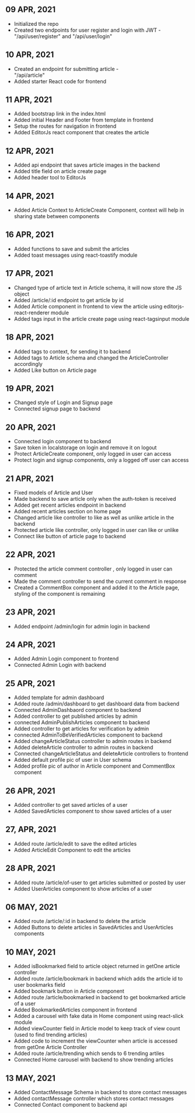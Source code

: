 ## 09 APR, 2021
* Initialized the repo
* Created two endpoints for user register and login with JWT - \
"/api/user/register" and 
"/api/user/login"

## 10 APR, 2021
* Created an endpoint for submitting article - \
"/api/article"
* Added starter React code for frontend

## 11 APR, 2021
* Added bootstrap link in the index.html
* Added initial Header and Footer from template in frontend
* Setup the routes for navigation in frontend
* Added EditorJs react component that creates the article

## 12 APR, 2021
* Added api endpoint that saves article images in the backend
* Added title field on article create page
* Added header tool to EditorJs

## 14 APR, 2021
* Added Article Context to ArticleCreate Component, context will help in sharing state between components

## 16 APR, 2021
* Added functions to save and submit the articles
* Added toast messages using react-toastify module

## 17 APR, 2021
* Changed type of article text in Article schema, it will now store the JS object
* Added /article/:id endpoint to get article by id
* Added Article component in frontend to view the article using editorjs-react-renderer module
* Added tags input in the article create page using react-tagsinput module

## 18 APR, 2021
* Added tags to context, for sending it to backend
* Added tags to Article schema and changed the ArticleController accordingly
* Added Like button on Article page

## 19 APR, 2021
* Changed style of Login and Signup page
* Connected signup page to backend

## 20 APR, 2021
* Connected login component to backend
* Save token in localstorage on login and remove it on logout
* Protect ArticleCreate component, only logged in user can access
* Protect login and signup components, only a logged off user can access

## 21 APR, 2021
* Fixed models of Article and User
* Made backend to save article only when the auth-token is received
* Added get recent articles endpoint in backend
* Added recent articles section on home page
* Changed article like controller to like as well as unlike article in the backend
* Protected article like controller, only logged in user can like or unlike
* Connect like button of article page to backend

## 22 APR, 2021
* Protected the article comment controller , only logged in user can comment
* Made the comment controller to send the current comment in response
* Created a CommentBox component and added it to the Article page, styling of the component is remaining

## 23 APR, 2021
* Added endpoint /admin/login for admin login in backend

## 24 APR, 2021
* Added Admin Login component to frontend
* Connected Admin Login with backend

## 25 APR, 2021
* Added template for admin dashboard
* Added route /admin/dashboard to get dashboard data from backend
* Connected AdminDashbaord component to backend
* Added controller to get published articles by admin
* connected AdminPublishArticles component to backend
* Added controller to get articles for verification by admin
* connected AdminToBeVerifiedArticles component to backend
* Added changeArticleStatus controller to admin routes in backend
* Added deleteArticle controller to admin routes in backend
* Connected changeArticleStatus and deleteArticle controllers to frontend
* Added default profile pic of user in User schema
* Added profile pic of author in Article component and CommentBox component 

## 26 APR, 2021
* Added controller to get saved articles of a user
* Added SavedArticles component to show saved articles of a user

## 27, APR, 2021
* Added route /article/edit to save the edited articles
* Added ArticleEdit Component to edit the articles

## 28 APR, 2021
* Added route /article/of-user to get articles submitted or posted by user
* Added UserArticles component to show articles of a user

## 06 MAY, 2021
* Added route /article/:id in backend to delete the article
* Added Buttons to delete articles in SavedArticles and UserArticles components

## 10 MAY, 2021
* Added isBookmarked field to article object returned in getOne article controller
* Added route /article/bookmark in backend which adds the article id to user bookmarks field
* Added bookmark button in Article component
* Added route /article/bookmarked in backend to get bookmarked article of a user
* Added BookmarkedArticles component in frontend
* Added a carousel with fake data in Home component using react-slick module
* Added viewCounter field in Article model to keep track of view count (used to find trending articles)
* Added code to increment the viewCounter when article is accessed from getOne Article Controller
* Added route /article/trending which sends to 6 trending artiles
* Connected Home carousel with backend to show trending articles

## 13 MAY, 2021
* Added ContactMessage Schema in backend to store contact messages
* Added contactMessage controller which stores contact messages
* Connected Contact component to backend api